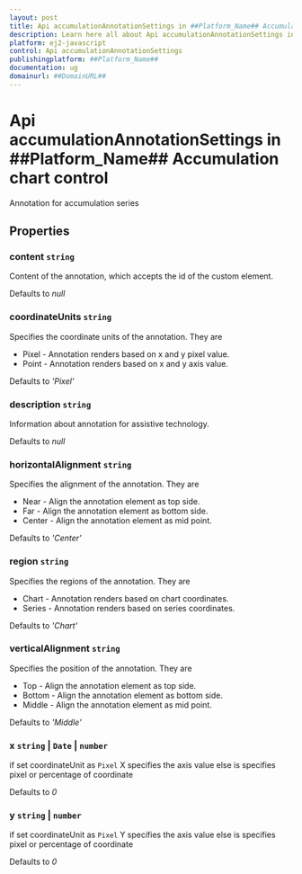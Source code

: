 ```yaml
---
layout: post
title: Api accumulationAnnotationSettings in ##Platform_Name## Accumulation chart control | Syncfusion
description: Learn here all about Api accumulationAnnotationSettings in Syncfusion ##Platform_Name## Accumulation chart control of Syncfusion Essential JS 2 and more.
platform: ej2-javascript
control: Api accumulationAnnotationSettings 
publishingplatform: ##Platform_Name##
documentation: ug
domainurl: ##DomainURL##
---
```


# Api accumulationAnnotationSettings in ##Platform_Name## Accumulation chart control

Annotation for accumulation series

## Properties

### content `string`

Content of the annotation, which accepts the id of the custom element.

Defaults to *null*

### coordinateUnits `string`

Specifies the coordinate units of the annotation. They are
* Pixel - Annotation renders based on x and y pixel value.
* Point - Annotation renders based on x and y axis value.

Defaults to *'Pixel'*

### description `string`

Information about annotation for assistive technology.

Defaults to *null*

### horizontalAlignment `string`

Specifies the alignment of the annotation. They are
* Near - Align the annotation element as top side.
* Far - Align the annotation element as bottom side.
* Center - Align the annotation element as mid point.

Defaults to *'Center'*

### region `string`

Specifies the regions of the annotation. They are
* Chart - Annotation renders based on chart coordinates.
* Series - Annotation renders based on series coordinates.

Defaults to *'Chart'*

### verticalAlignment `string`

Specifies the position of the annotation. They are
* Top - Align the annotation element as top side.
* Bottom - Align the annotation element as bottom side.
* Middle - Align the annotation element as mid point.

Defaults to *'Middle'*

### x `string` &#124;  `Date` &#124;  `number`

if set coordinateUnit as `Pixel` X specifies the axis value else is specifies pixel or percentage of coordinate

Defaults to *0*

### y `string` &#124;  `number`

if set coordinateUnit as `Pixel` Y specifies the axis value else is specifies pixel or percentage of coordinate

Defaults to *0*
